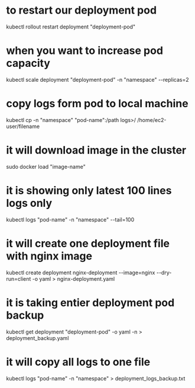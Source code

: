 # to restart our deployment pod
kubectl rollout restart deployment "deployment-pod"
                                      
# when you want to increase pod capacity 
kubectl scale deployment "deployment-pod" -n "namespace" --replicas=2
                                  
# copy logs form pod to local machine
kubectl cp -n "namespace" "pod-name":/path logs>/ /home/ec2-user/filename 
                                                                              
# it will download image in the cluster 
sudo docker load "image-name"
                                                    
# it is showing only latest 100 lines logs only 
kubectl logs "pod-name" -n "namespace" --tail=100        
   
# it will create one deployment file with nginx image
kubectl create deployment nginx-deployment --image=nginx  --dry-run=client -o yaml > nginx-deployment.yaml

# it is taking entier deployment pod backup 
kubectl get deployment "deployment-pod" -o yaml -n <namespace> > deployment_backup.yaml                      
                                        
# it will copy all logs to one file
kubectl logs "pod-name" -n "namespace" > deployment_logs_backup.txt 
